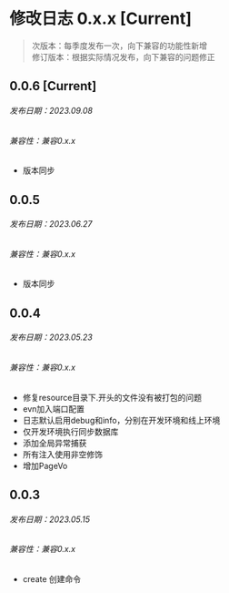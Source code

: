 # 修改日志 0.x.x [Current]

> 次版本：每季度发布一次，向下兼容的功能性新增  
> 修订版本：根据实际情况发布，向下兼容的问题修正

## 0.0.6 [Current]
###### 发布日期：2023.09.08
###### 兼容性：兼容0.x.x

+ 版本同步

## 0.0.5 
###### 发布日期：2023.06.27
###### 兼容性：兼容0.x.x

+ 版本同步


## 0.0.4 
###### 发布日期：2023.05.23
###### 兼容性：兼容0.x.x

+ 修复resource目录下.开头的文件没有被打包的问题
+ evn加入端口配置
+ 日志默认启用debug和info，分别在开发环境和线上环境
+ 仅开发环境执行同步数据库
+ 添加全局异常捕获
+ 所有注入使用非空修饰
+ 增加PageVo

## 0.0.3
###### 发布日期：2023.05.15
###### 兼容性：兼容0.x.x

+ create 创建命令
